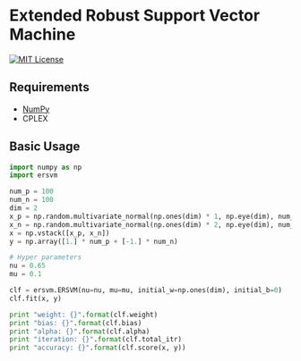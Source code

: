 # Extended Robust Support Vector Machine

[![MIT License](http://img.shields.io/badge/license-MIT-blue.svg?style=flat)](LICENSE)

## Requirements

* [NumPy](http://www.numpy.org/)
* CPLEX

## Basic Usage

```python
import numpy as np
import ersvm

num_p = 100
num_n = 100
dim = 2
x_p = np.random.multivariate_normal(np.ones(dim) * 1, np.eye(dim), num_p)
x_n = np.random.multivariate_normal(np.ones(dim) * 2, np.eye(dim), num_n)
x = np.vstack([x_p, x_n])
y = np.array([1.] * num_p + [-1.] * num_n)

# Hyper parameters
nu = 0.65
mu = 0.1

clf = ersvm.ERSVM(nu=nu, mu=mu, initial_w=np.ones(dim), initial_b=0)
clf.fit(x, y)

print "weight: {}".format(clf.weight)
print "bias: {}".format(clf.bias)
print "alpha: {}".format(clf.alpha)
print "iteration: {}".format(clf.total_itr)
print "accuracy: {}".format(clf.score(x, y))
```
